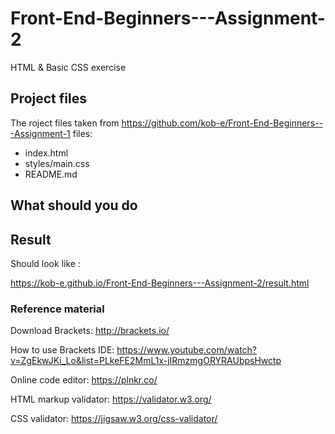 # Front-End-Beginners---Assignment-2
HTML &amp; Basic CSS exercise

## Project files
The roject files taken from https://github.com/kob-e/Front-End-Beginners---Assignment-1
files:
* index.html
* styles/main.css
* README.md

## What should you do


## Result
Should look like :

https://kob-e.github.io/Front-End-Beginners---Assignment-2/result.html

### Reference material

Download Brackets: http://brackets.io/

How to use Brackets IDE: https://www.youtube.com/watch?v=ZgEkwJKi_Lo&list=PLkeFE2MmL1x-jIRmzmgORYRAUbpsHwctp

Online code editor: https://plnkr.co/

HTML markup validator: https://validator.w3.org/

CSS validator: https://jigsaw.w3.org/css-validator/